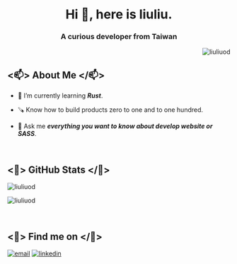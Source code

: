 <h1 align="center">Hi 🎃, here is liuliu.</h1>
<h3 align="center">A curious developer from Taiwan</h3>

<p align="right"> <img src="https://komarev.com/ghpvc/?username=liuliuod&label=Profile%20views&color=0e75b6&style=flat" alt="liuliuod" /> </p>

## <📫> About Me </📫>
- 🧠 I’m currently learning _**Rust**_.

- 🪚 Know how to build products zero to one and to one hundred.

- 💬 Ask me _**everything you want to know about develop website or SASS**_.

<br />

## <🎃> GitHub Stats </🎃>
<p><img align="center" src="https://github-readme-stats.vercel.app/api?username=liuliuod&show_icons=true&locale=en" alt="liuliuod" /></p>

<p><img align="center" src="https://github-readme-streak-stats.herokuapp.com/?user=liuliuod&" alt="liuliuod" /></p>

<br />

## <👾> Find me on </👾>
<p>
  <a href="mailto:liuliugit@gmail.com"><img src="https://img.icons8.com/color/96/000000/gmail.png" alt="email"/></a>
  <a href="https://www.linkedin.com/in/chiamin-liu-390a7a1a4"><img src="https://img.icons8.com/color/96/000000/linkedin.png" alt="linkedin"/></a>
</p>
